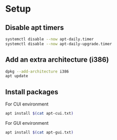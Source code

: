 # Setup

## Disable apt timers

```sh
systemctl disable --now apt-daily.timer
systemctl disable --now apt-daily-upgrade.timer
```

## Add an extra architecture (i386)

```sh
dpkg --add-architecture i386
apt update
```

## Install packages

For CUI environment

```sh
apt install $(cat apt-cui.txt)
```

For GUI environment

```sh
apt install $(cat apt-gui.txt)
```
